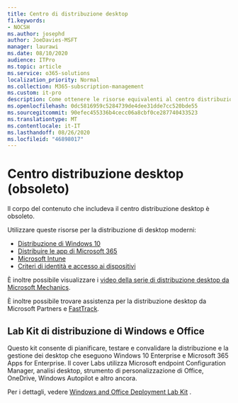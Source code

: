 ```yaml
---
title: Centro di distribuzione desktop
f1.keywords:
- NOCSH
ms.author: josephd
author: JoeDavies-MSFT
manager: laurawi
ms.date: 08/10/2020
audience: ITPro
ms.topic: article
ms.service: o365-solutions
localization_priority: Normal
ms.collection: M365-subscription-management
ms.custom: it-pro
description: Come ottenere le risorse equivalenti al centro distribuzione desktop obsoleto.
ms.openlocfilehash: 0dc5816959c5284739de4dee31dde7cc520bde55
ms.sourcegitcommit: 90efec455336b4cecc06a8cbf0ce287740433523
ms.translationtype: MT
ms.contentlocale: it-IT
ms.lasthandoff: 08/26/2020
ms.locfileid: "46898017"
---
```

# <a name="desktop-deployment-center-deprecated"></a>Centro distribuzione desktop (obsoleto)

Il corpo del contenuto che includeva il centro distribuzione desktop è obsoleto. 

Utilizzare queste risorse per la distribuzione di desktop moderni:

- [Distribuzione di Windows 10](https://docs.microsoft.com/windows/deployment/)
- [Distribuire le app di Microsoft 365](https://docs.microsoft.com/deployoffice/deployment-guide-microsoft-365-apps)
- [Microsoft Intune](https://docs.microsoft.com/mem/intune/fundamentals/planning-guide)
- [Criteri di identità e accesso ai dispositivi](microsoft-365-policies-configurations.md)

È inoltre possibile visualizzare i [video della serie di distribuzione desktop da Microsoft Mechanics](https://www.aka.ms/watchhowtoshift).

È inoltre possibile trovare assistenza per la distribuzione desktop da Microsoft Partners e [FastTrack](https://www.microsoft.com/fasttrack/microsoft-365).

## <a name="windows-and-office-deployment-lab-kit"></a>Lab Kit di distribuzione di Windows e Office

Questo kit consente di pianificare, testare e convalidare la distribuzione e la gestione dei desktop che eseguono Windows 10 Enterprise e Microsoft 365 Apps for Enterprise. Il cover Labs utilizza Microsoft endpoint Configuration Manager, analisi desktop, strumento di personalizzazione di Office, OneDrive, Windows Autopilot e altro ancora.

Per i dettagli, vedere [Windows and Office Deployment Lab Kit](modern-desktop-deployment-and-management-lab.md) .
